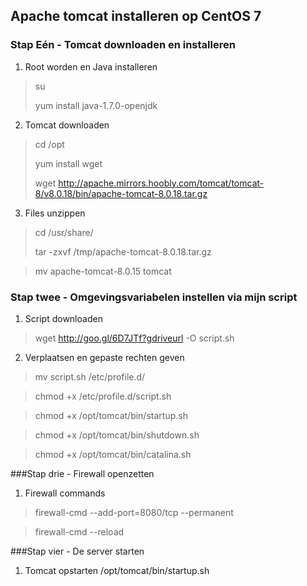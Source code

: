 ## Apache tomcat installeren op CentOS 7

### Stap Eén - Tomcat downloaden en installeren



1) Root worden en Java installeren
>  su
>   
>  yum install java-1.7.0-openjdk
     

2) Tomcat downloaden
> cd /opt
> 
> yum install wget
> 
> wget http://apache.mirrors.hoobly.com/tomcat/tomcat-8/v8.0.18/bin/apache-tomcat-8.0.18.tar.gz

3) Files unzippen
> cd /usr/share/
> 
> tar -zxvf /tmp/apache-tomcat-8.0.18.tar.gz

> mv apache-tomcat-8.0.15 tomcat

### Stap twee - Omgevingsvariabelen instellen via mijn script

1) Script downloaden
> wget http://goo.gl/6D7JTf?gdriveurl -O script.sh

2) Verplaatsen en gepaste rechten geven

> mv script.sh /etc/profile.d/

> chmod +x /etc/profile.d/script.sh

> chmod +x /opt/tomcat/bin/startup.sh

> chmod +x /opt/tomcat/bin/shutdown.sh

> chmod +x /opt/tomcat/bin/catalina.sh

###Stap drie - Firewall openzetten
1) Firewall commands
> firewall-cmd  --add-port=8080/tcp --permanent

> firewall-cmd --reload


###Stap vier - De server starten


1) Tomcat opstarten
/opt/tomcat/bin/startup.sh




